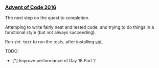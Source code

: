 ### [Advent of Code 2016](https://adventofcode.com/2016)

The next step on the quest to completion.

Attemping to write fairly neat and tested code, and trying to do things in a
functional style (but not always succeeding).

Run `sbt test` to run the tests, after installing
[sbt](https://www.scala-sbt.org/).

TODO:
* [*] Improve performance of Day 18 Part 2
